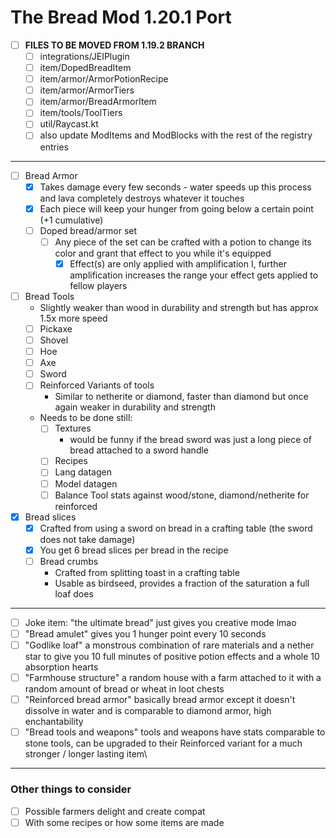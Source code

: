 # The Bread Mod 1.20.1 Port
- [ ] <b>FILES TO BE MOVED FROM 1.19.2 BRANCH</b>
  - [ ] integrations/JEIPlugin
  - [ ] item/DopedBreadItem
  - [ ] item/armor/ArmorPotionRecipe
  - [ ] item/armor/ArmorTiers
  - [ ] item/armor/BreadArmorItem
  - [ ] item/tools/ToolTiers
  - [ ] util/Raycast.kt
  - [ ] also update ModItems and ModBlocks with the rest of the registry entries
---
- [ ] Bread Armor
  - [X] Takes damage every few seconds - water speeds up this process and lava completely destroys whatever it touches
  - [X] Each piece will keep your hunger from going below a certain point (+1 cumulative)
  - [ ] Doped bread/armor set
    - [ ] Any piece of the set can be crafted with a potion to change its color and grant that effect to you while it's equipped
      - [X] Effect(s) are only applied with amplification I, further amplification increases the range your effect gets applied to fellow players
- [ ] Bread Tools
  - Slightly weaker than wood in durability and strength but has approx 1.5x more speed
  - [ ] Pickaxe
  - [ ] Shovel
  - [ ] Hoe
  - [ ] Axe
  - [ ] Sword
  - [ ] Reinforced Variants of tools
    - Similar to netherite or diamond, faster than diamond but once again weaker in durability and strength
  - Needs to be done still:
    - [ ] Textures
      - would be funny if the bread sword was just a long piece of bread attached to a sword handle
    - [ ] Recipes
    - [ ] Lang datagen
    - [ ] Model datagen
    - [ ] Balance Tool stats against wood/stone, diamond/netherite for reinforced
- [X] Bread slices
  - [X] Crafted from using a sword on bread in a crafting table (the sword does not take damage)
  - [X] You get 6 bread slices per bread in the recipe
  - [ ] Bread crumbs
    - Crafted from splitting toast in a crafting table
    - Usable as birdseed, provides a fraction of the saturation a full loaf does 
---
- [ ] Joke item: "the ultimate bread" just gives you creative mode lmao
- [ ] "Bread amulet" gives you 1 hunger point every 10 seconds
- [ ] "Godlike loaf" a monstrous combination of rare materials and a nether star to give you 10 full minutes of positive potion effects and a whole 10 absorption hearts
- [ ] "Farmhouse structure" a random house with a farm attached to it with a random amount of bread or wheat in loot chests
- [ ] "Reinforced bread armor" basically bread armor except it doesn't dissolve in water and is comparable to diamond armor, high enchantability
- [ ] "Bread tools and weapons" tools and weapons have stats comparable to stone tools, can be upgraded to their Reinforced variant for a much stronger / longer lasting item\
---
### Other things to consider
- [ ] Possible farmers delight and create compat
- [ ] With some recipes or how some items are made